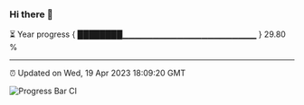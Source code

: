 ### Hi there 👋

⏳ Year progress { ████████▁▁▁▁▁▁▁▁▁▁▁▁▁▁▁▁▁▁▁▁▁▁ } 29.80 %

---

⏰ Updated on Wed, 19 Apr 2023 18:09:20 GMT

![Progress Bar CI](https://github.com/Shyam-Makwana/GitHub-Actions-Demo/workflows/Progress%20Bar%20CI/badge.svg)
